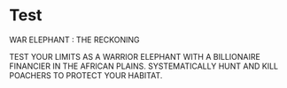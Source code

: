 Test
====

WAR ELEPHANT :  THE RECKONING

TEST YOUR LIMITS AS A WARRIOR ELEPHANT WITH A BILLIONAIRE FINANCIER IN THE AFRICAN PLAINS. SYSTEMATICALLY HUNT 
AND KILL POACHERS TO PROTECT YOUR HABITAT. 
